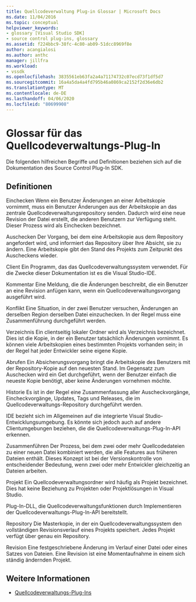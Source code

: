```yaml
---
title: Quellcodeverwaltung Plug-in Glossar | Microsoft Docs
ms.date: 11/04/2016
ms.topic: conceptual
helpviewer_keywords:
- glossary [Visual Studio SDK]
- source control plug-ins, glossary
ms.assetid: f224bbc9-38fc-4c80-ab09-51dcc8969f8e
author: acangialosi
ms.author: anthc
manager: jillfra
ms.workload:
- vssdk
ms.openlocfilehash: 3835561eb63fa2a4a71174732c07ecd73f1df5d7
ms.sourcegitcommit: 16a4a5da4a4fd795b46a0869ca2152f2d36e6db2
ms.translationtype: MT
ms.contentlocale: de-DE
ms.lasthandoff: 04/06/2020
ms.locfileid: "80699908"
---
```

# <a name="source-control-plug-in-glossary"></a>Glossar für das Quellcodeverwaltungs-Plug-In
Die folgenden hilfreichen Begriffe und Definitionen beziehen sich auf die Dokumentation des Source Control Plug-In SDK.

## <a name="definitions"></a>Definitionen
 Einchecken Wenn ein Benutzer Änderungen an einer Arbeitskopie vornimmt, muss ein Benutzer Änderungen aus der Arbeitskopie an das zentrale Quellcodeverwaltungsrepository senden. Dadurch wird eine neue Revision der Datei erstellt, die anderen Benutzern zur Verfügung steht. Dieser Prozess wird als Einchecken bezeichnet.

 Auschecken Der Vorgang, bei dem eine Arbeitskopie aus dem Repository angefordert wird, und informiert das Repository über Ihre Absicht, sie zu ändern. Eine Arbeitskopie gibt den Stand des Projekts zum Zeitpunkt des Auscheckens wieder.

 Client Ein Programm, das das Quellcodeverwaltungssystem verwendet. Für die Zwecke dieser Dokumentation ist es die Visual Studio-IDE.

 Kommentar Eine Meldung, die die Änderungen beschreibt, die ein Benutzer an eine Revision anfügen kann, wenn ein Quellcodeverwaltungsvorgang ausgeführt wird.

 Konflikt Eine Situation, in der zwei Benutzer versuchen, Änderungen an derselben Region derselben Datei einzuchecken. In der Regel muss eine Zusammenführung durchgeführt werden.

 Verzeichnis Ein clientseitig lokaler Ordner wird als Verzeichnis bezeichnet. Dies ist die Kopie, in der ein Benutzer tatsächlich Änderungen vornimmt. Es können viele Arbeitskopien eines bestimmten Projekts vorhanden sein; in der Regel hat jeder Entwickler seine eigene Kopie.

 Abrufen Ein Absicherungsvorgang bringt die Arbeitskopie des Benutzers mit der Repository-Kopie auf den neuesten Stand. Im Gegensatz zum Auschecken wird ein Get durchgeführt, wenn der Benutzer einfach die neueste Kopie benötigt, aber keine Änderungen vornehmen möchte.

 Historie Es ist in der Regel eine Zusammenfassung aller Auscheckvorgänge, Eincheckvorgänge, Updates, Tags und Releases, die im Quellcodeverwaltungs-Repository durchgeführt werden.

 IDE bezieht sich im Allgemeinen auf die integrierte Visual Studio-Entwicklungsumgebung. Es könnte sich jedoch auch auf andere Clientumgebungen beziehen, die die Quellcodeverwaltungs-Plug-In-API erkennen.

 Zusammenführen Der Prozess, bei dem zwei oder mehr Quellcodedateien zu einer neuen Datei kombiniert werden, die alle Features aus früheren Dateien enthält. Dieses Konzept ist bei der Versionskontrolle von entscheidender Bedeutung, wenn zwei oder mehr Entwickler gleichzeitig an Dateien arbeiten.

 Projekt Ein Quellcodeverwaltungsordner wird häufig als Projekt bezeichnet. Dies hat keine Beziehung zu Projekten oder Projektlösungen in Visual Studio.

 Plug-In-DLL, die Quellcodeverwaltungsfunktionen durch Implementieren der Quellcodeverwaltungs-Plug-In-API bereitstellt.

 Repository Die Masterkopie, in der ein Quellcodeverwaltungssystem den vollständigen Revisionsverlauf eines Projekts speichert. Jedes Projekt verfügt über genau ein Repository.

 Revision Eine festgeschriebene Änderung im Verlauf einer Datei oder eines Satzes von Dateien. Eine Revision ist eine Momentaufnahme in einem sich ständig ändernden Projekt.

## <a name="see-also"></a>Weitere Informationen
- [Quellcodeverwaltungs-Plug-Ins](../extensibility/source-control-plug-ins.md)
